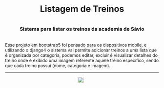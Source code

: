 <h1 align="center">Listagem de Treinos<h1>
<h3 align="center">Sistema para listar os treinos da academia de Sávio</h3>
<br> 
Esse projeto em bootstrap5 foi pensado para os dispositivos mobile, e utilizando o django4 o sistema vai permite adicionar treinos a uma lista que é organizada por categoria, podemos editar, excluir é visualizar detalhes do treino onde é exibido uma imagem referente aquele treino específico, sendo que cada treino possui (nome, categoria e imagem).
<hr>
<div align="center">
    <img width="20" src="https://github.com/savioomio/sis_listagem_de_treinos/assets/115905335/4b77db91-36da-4f42-b7fa-d68ee445ab29" alt="">
    <img src="https://github.com/savioomio/sis_listagem_de_treinos/assets/115905335/6c806ba8-7f76-4b6f-82e2-80da59ccb7a4" alt="">
    <img src="https://github.com/savioomio/sis_listagem_de_treinos/assets/115905335/d8bdcde3-d153-4e9f-9b9c-5ecb8732cf32" alt="">
</div>
